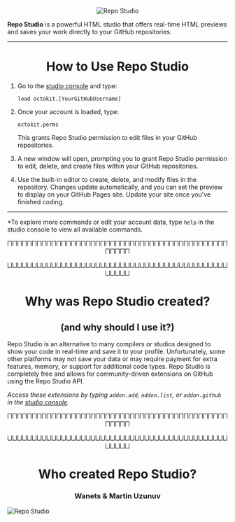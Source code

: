 <p align="center">
  <img src="https://i.ibb.co/bBqzZrJ/download.png" alt="Repo Studio" title="Repo Studio">
</p>

**Repo Studio** is a powerful HTML studio that offers real-time HTML previews and saves your work directly to your GitHub repositories.

---

<h1 align="center">How to Use Repo Studio</h1>

1. Go to the [studio console](http://repostudio.vercel.app/console) and type:
   
   `load octokit.[YourGitHubUsername]`

2. Once your account is loaded, type:
   
   `octokit.perms`

   This grants Repo Studio permission to edit files in your GitHub repositories.

3. A new window will open, prompting you to grant Repo Studio permission to edit, delete, and create files within your GitHub repositories.

4. Use the built-in editor to create, delete, and modify files in the repository. Changes update automatically, and you can set the preview to display on your GitHub Pages site. Update your site once you've finished coding.

---

&#42;To explore more commands or edit your account data, type `help` in the studio console to view all available commands.

<p align="center">⨅⨅⨅⨅⨅⨅⨅⨅⨅⨅⨅⨅⨅⨅⨅⨅⨅⨅⨅⨅⨅⨅⨅⨅⨅⨅⨅⨅⨅⨅⨅⨅⨅⨅⨅⨅⨅⨅⨅⨅⨅⨅⨅⨅⨅⨅⨅⨅⨅⨅
<p align="center">⨆⨆⨆⨆⨆⨆⨆⨆⨆⨆⨆⨆⨆⨆⨆⨆⨆⨆⨆⨆⨆⨆⨆⨆⨆⨆⨆⨆⨆⨆⨆⨆⨆⨆⨆⨆⨆⨆⨆⨆⨆⨆⨆⨆⨆⨆⨆⨆⨆⨆

<h1 align="center">Why was Repo Studio created?</h1>
<h2 align="center">(and why should I use it?)</h2>

Repo Studio is an alternative to many compilers or studios designed to show your code in real-time and save it to your profile. Unfortunately, some other platforms may not save your data or may require payment for extra features, memory, or support for additional code types. Repo Studio is completely free and allows for community-driven extensions on GitHub using the Repo Studio API. 

*Access these extensions by typing `addon.add`, `addon.list`, or `addon.github` in the [studio console](http://repostudio.vercel.app/console "studio console").*
<p align="center">⨅⨅⨅⨅⨅⨅⨅⨅⨅⨅⨅⨅⨅⨅⨅⨅⨅⨅⨅⨅⨅⨅⨅⨅⨅⨅⨅⨅⨅⨅⨅⨅⨅⨅⨅⨅⨅⨅⨅⨅⨅⨅⨅⨅⨅⨅⨅⨅⨅⨅
<p align="center">⨆⨆⨆⨆⨆⨆⨆⨆⨆⨆⨆⨆⨆⨆⨆⨆⨆⨆⨆⨆⨆⨆⨆⨆⨆⨆⨆⨆⨆⨆⨆⨆⨆⨆⨆⨆⨆⨆⨆⨆⨆⨆⨆⨆⨆⨆⨆⨆⨆⨆
<h1 align="center">Who created Repo Studio?</h1>
<h3 align="center">Wanets & Martin Uzunuv</h3>
<img src="https://i.ibb.co/vkVkyMf/image.png" alt="Repo Studio" title="Repo Studio">
